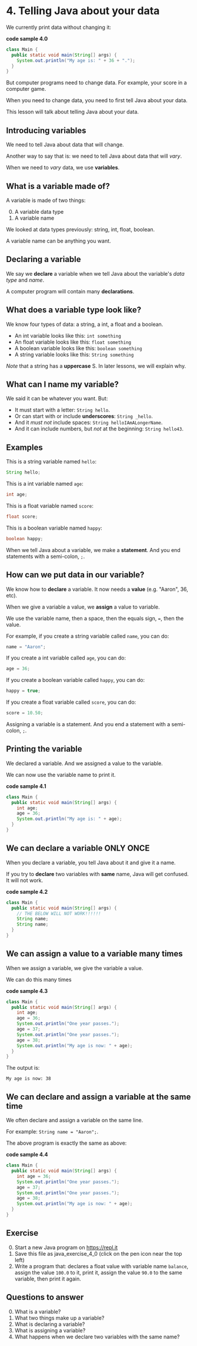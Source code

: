 # 4. Telling Java about your data

We currently print data without changing it:

**code sample 4.0**
```java
class Main {
  public static void main(String[] args) {
    System.out.println("My age is: " + 36 + ".");
  }
}
```

But computer programs need to change data. For example, your score in a computer game.

When you need to change data, you need to first tell Java about your data.

This lesson will talk about telling Java about your data.

## Introducing variables

We need to tell Java about data that will change. 

Another way to say that is: we need to tell Java about data that will *vary*.

When we need to *vary* data, we use **variables**.

## What is a variable made of?

A variable is made of two things:

0. A variable data type
0. A variable name

We looked at data types previously: string, int, float, boolean.

A variable name can be anything you want.

## Declaring a variable

We say we **declare** a variable when we tell Java about the variable's *data type* and *name*.

A computer program will contain many **declarations**.

## What does a variable type look like?

We know four types of data: a string, a int, a float and a boolean.

* An int variable looks like this: `int something`
* An float variable looks like this: `float something`
* A boolean variable looks like this: `boolean something`
* A string variable looks like this: `String something`

*Note* that a string has a **uppercase** S. In later lessons, we will explain why.

## What can I name my variable?

We said it can be whatever you want. But:

* It must start with a letter: `String hello`.
* Or can start with or include **underscores**: `String _hello`.
* And it *must not* include spaces: `String helloIAmALongerName`.
* And it can include numbers, but *not* at the beginning: `String hello43`.

## Examples

This is a string variable named `hello`:

```java
String hello;
```

This is a int variable named `age`:

```java
int age;
```

This is a float variable named `score`:

```java
float score;
```

This is a boolean variable named `happy`:

```java
boolean happy;
```

When we tell Java about a variable, we make a **statement**. And you end statements with a semi-colon, `;`.

## How can we put data in our variable?

We know how to **declare** a variable. It now needs a **value** (e.g. "Aaron", 36, etc).

When we give a variable a value, we **assign** a value to variable. 

We use the variable name, then a space, then the equals sign, `=`, then the value.

For example, if you create a string variable called `name`, you can do:

```java
name = "Aaron";
```

If you create a int variable called `age`, you can do:

```java
age = 36;
````

If you create a boolean variable called `happy`, you can do:

```java
happy = true;
````

If you create a float variable called `score`, you can do:

```java
score = 10.50;
````

Assigning a variable is a statement. And you end a statement with a semi-colon, `;`.

## Printing the variable

We declared a variable. And we assigned a value to the variable. 

We can now use the variable name to print it.

**code sample 4.1**
```java
class Main {
  public static void main(String[] args) {
    int age;
    age = 36;
    System.out.println("My age is: " + age);
  }
}
```

## We can declare a variable ONLY ONCE

When you declare a variable, you tell Java about it and give it a name.

If you try to **declare** two variables with **same** name, Java will get confused. It will not work.

**code sample 4.2**
```java
class Main {
  public static void main(String[] args) {
    // THE BELOW WILL NOT WORK!!!!!!
    String name;
    String name;
  }
}
```

## We can assign a value to a variable many times

When we assign a variable, we give the variable a value.

We can do this many times

**code sample 4.3**
```java
class Main {
  public static void main(String[] args) {
    int age;
    age = 36;
    System.out.println("One year passes.");
    age = 37;
    System.out.println("One year passes.");
    age = 38;
    System.out.println("My age is now: " + age);
  }
}
```

The output is:

```
My age is now: 38
```

## We can declare and assign a variable at the same time

We often declare and assign a variable on the same line.

For example: `String name = "Aaron";`.

The above program is exactly the same as above:

**code sample 4.4**
```java
class Main {
  public static void main(String[] args) {
    int age = 36;
    System.out.println("One year passes.");
    age = 37;
    System.out.println("One year passes.");
    age = 38;
    System.out.println("My age is now: " + age);
  }
}
```

## Exercise

0. Start a new Java program on https://repl.it
0. Save this file as java_exercise_4_0 (click on the pen icon near the top left)
0. Write a program that: declares a float value with variable name `balance`, assign the value `100.0` to it, print it, assign the value `90.0` to the same variable, then print it again.


## Questions to answer

0. What is a variable?
0. What two things make up a variable?
0. What is declaring a variable?
0. What is assigning a variable?
0. What happens when we declare two variables with the same name?
